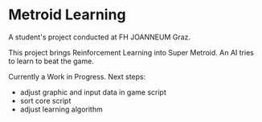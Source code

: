 # Metroid Learning

A student's project conducted at FH JOANNEUM Graz.

This project brings Reinforcement Learning into Super Metroid.
An AI tries to learn to beat the game.

Currently a Work in Progress.
Next steps:
* adjust graphic and input data in game script
* sort core script
* adjust learning algorithm